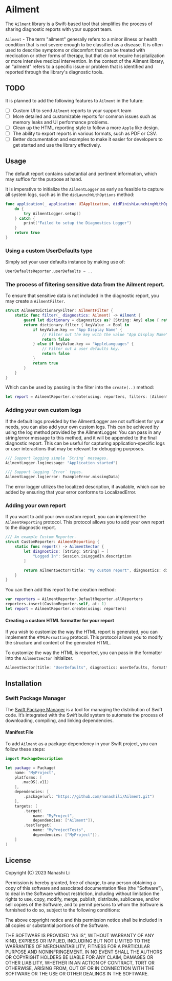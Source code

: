 # Ailment

The `Ailment` library is a Swift-based tool that simplifies the process of sharing diagnostic reports with your support team.

`Ailment` - The term "ailment" generally refers to a minor illness or health condition that is not severe enough to be classified as a disease. It is often used to describe symptoms or discomfort that can be treated with medication or other forms of therapy, but that do not require hospitalization or more intensive medical intervention. In the context of the Ailment library, an "ailment" refers to a specific issue or problem that is identified and reported through the library's diagnostic tools.

## TODO

It is planned to add the following features to `Ailment` in the future:

- [ ] Custom UI to send `Ailment` reports to your support team
- [ ] More detailed and customizable reports for common issues such as memory leaks and UI performance problems.
- [ ] Clean up the HTML reporting style to follow a more `Apple` like design.
- [ ] The ability to export reports in various formats, such as PDF or CSV.
- [ ] Better documentation and examples to make it easier for developers to get started and use the library effectively.

## Usage

The default report contains substantial and pertinent information, which may suffice for the purpose at hand. 

It is imperative to initialize the `AilmentLogger` as early as feasible to capture all system logs, such as in the `didLaunchWithOptions` method:

```swift
func application(_ application: UIApplication, didFinishLaunchingWithOptions launchOptions: [UIApplication.LaunchOptionsKey: Any]?) -> Bool {
    do {
        try AilmentLogger.setup()
    } catch {
        print("Failed to setup the Diagnostics Logger")
    }
    return true
}
```

### Using a custom UserDefaults type

Simply set your user defaults instance by making use of:

```swift
UserDefaultsReporter.userDefaults = ..
```

### The process of filtering sensitive data from the Ailment report.

To ensure that sensitive data is not included in the diagnostic report, you may create a `AilmentFilter`.

```swift
struct AilmentDictionaryFilter: AilmentFilter {
    static func filter(_ diagnostics: Ailment) -> Ailment {
        guard let dictionary = diagnostics as? [String: Any] else { return diagnostics }
        return dictionary.filter { keyValue -> Bool in
            if keyValue.key == "App Display Name" {
                // Filter out the key with the value "App Display Name"
                return false
            } else if keyValue.key == "AppleLanguages" {
                // Filter out a user defaults key.
                return false
            }
            return true
        }
    }
}
```

Which can be used by passing in the filter into the `create(..)` method:

```swift
let report = AilmentReporter.create(using: reporters, filters: [AilmentFilter.self])
```

### Adding your own custom logs

If the default logs provided by the AilmentLogger are not sufficient for your needs, you can also add your own custom logs. 
This can be achieved by using the log method provided by the AilmentLogger. 
You can pass in any string/error message to this method, and it will be appended to the final diagnostic report. 
This can be useful for capturing application-specific logs or user interactions that may be relevant for debugging purposes.

```swift
/// Support logging simple `String` messages.
AilmentLogger.log(message: "Application started")

/// Support logging `Error` types.
AilmentLogger.log(error: ExampleError.missingData)
```

The error logger utilizes the localized description, if available, which can be added by ensuring that your error conforms to LocalizedError.

### Adding your own report

If you want to add your own custom report, you can implement the `AilmentReporting` protocol. 
This protocol allows you to add your own report to the diagnostic report.

```swift
/// An example Custom Reporter.
struct CustomReporter: AilmentReporting {
    static func report() -> AilmentSector {
        let diagnostics: [String: String] = [
            "Logged In": Session.isLoggedIn.description
        ]

        return AilmentSector(title: "My custom report", diagnostics: diagnostics)
    }
}
```

You can then add this report to the creation method:

```swift
var reporters = AilmentReporter.DefaultReporter.allReporters
reporters.insert(CustomReporter.self, at: 1)
let report = AilmentReporter.create(using: reporters)
```

#### Creating a custom HTML formatter for your report

If you wish to customize the way the HTML report is generated, you can implement the `HTMLFormatting` protocol. 
This protocol allows you to modify the structure and content of the generated HTML.

To customize the way the HTML is reported, you can pass in the formatter into the `AilmentSector` initializer.

```swift
AilmentSector(title: "UserDefaults", diagnostics: userDefaults, formatter: <#HTMLFormatting.Type#>)
```

## Installation

### Swift Package Manager

The [Swift Package Manager](https://swift.org/package-manager/) is a tool for managing the distribution of Swift code. It’s integrated with the Swift build system to automate the process of downloading, compiling, and linking dependencies.

#### Manifest File

To add `Ailment` as a package dependency in your Swift project, you can follow these steps:

```swift
import PackageDescription

let package = Package(
    name: "MyProject",
    platforms: [
       .macOS(.v11)
    ],
    dependencies: [
        .package(url: "https://github.com/nanashili/Ailment.git")
    ],
    targets: [
        .target(
            name: "MyProject",
            dependencies: ["Ailment"]),
        .testTarget(
            name: "MyProjectTests",
            dependencies: ["MyProject"]),
    ]
)
```

## License

Copyright (C) 2023 Nanashi Li

Permission is hereby granted, free of charge, to any person obtaining
a copy of this software and associated documentation files (the
"Software"), to deal in the Software without restriction, including
without limitation the rights to use, copy, modify, merge, publish,
distribute, sublicense, and/or sell copies of the Software, and to
permit persons to whom the Software is furnished to do so, subject to
the following conditions:

The above copyright notice and this permission notice shall be
included in all copies or substantial portions of the Software.

THE SOFTWARE IS PROVIDED "AS IS", WITHOUT WARRANTY OF ANY KIND,
EXPRESS OR IMPLIED, INCLUDING BUT NOT LIMITED TO THE WARRANTIES OF
MERCHANTABILITY, FITNESS FOR A PARTICULAR PURPOSE AND
NONINFRINGEMENT. IN NO EVENT SHALL THE AUTHORS OR COPYRIGHT HOLDERS BE
LIABLE FOR ANY CLAIM, DAMAGES OR OTHER LIABILITY, WHETHER IN AN ACTION
OF CONTRACT, TORT OR OTHERWISE, ARISING FROM, OUT OF OR IN CONNECTION
WITH THE SOFTWARE OR THE USE OR OTHER DEALINGS IN THE SOFTWARE.
